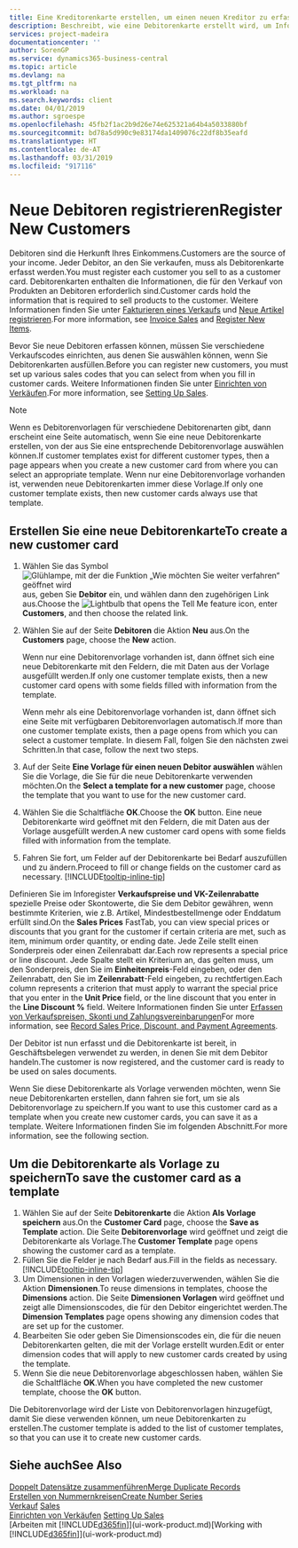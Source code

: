 ```yaml
---
title: Eine Kreditorenkarte erstellen, um einen neuen Kreditor zu erfassen | Microsoft Docs
description: Beschreibt, wie eine Debitorenkarte erstellt wird, um Informationen zu jedem neuen Debitor oder Clients zu erfassen, an die Sie verkaufen.
services: project-madeira
documentationcenter: ''
author: SorenGP
ms.service: dynamics365-business-central
ms.topic: article
ms.devlang: na
ms.tgt_pltfrm: na
ms.workload: na
ms.search.keywords: client
ms.date: 04/01/2019
ms.author: sgroespe
ms.openlocfilehash: 45fb2f1ac2b9d26e74e625321a64b4a5033880bf
ms.sourcegitcommit: bd78a5d990c9e83174da1409076c22df8b35eafd
ms.translationtype: HT
ms.contentlocale: de-AT
ms.lasthandoff: 03/31/2019
ms.locfileid: "917116"
---
```

# <a name="register-new-customers"></a><span data-ttu-id="9dee2-103">Neue Debitoren registrieren</span><span class="sxs-lookup"><span data-stu-id="9dee2-103">Register New Customers</span></span>
<span data-ttu-id="9dee2-104">Debitoren sind die Herkunft Ihres Einkommens.</span><span class="sxs-lookup"><span data-stu-id="9dee2-104">Customers are the source of your income.</span></span> <span data-ttu-id="9dee2-105">Jeder Debitor, an den Sie verkaufen, muss als Debitorenkarte erfasst werden.</span><span class="sxs-lookup"><span data-stu-id="9dee2-105">You must register each customer you sell to as a customer card.</span></span> <span data-ttu-id="9dee2-106">Debitorenkarten enthalten die Informationen, die für den Verkauf von Produkten an Debitoren erforderlich sind.</span><span class="sxs-lookup"><span data-stu-id="9dee2-106">Customer cards hold the information that is required to sell products to the customer.</span></span> <span data-ttu-id="9dee2-107">Weitere Informationen finden Sie unter [Fakturieren eines Verkaufs](sales-how-invoice-sales.md) und [Neue Artikel registrieren](inventory-how-register-new-items.md).</span><span class="sxs-lookup"><span data-stu-id="9dee2-107">For more information, see [Invoice Sales](sales-how-invoice-sales.md) and [Register New Items](inventory-how-register-new-items.md).</span></span>  

<span data-ttu-id="9dee2-108">Bevor Sie neue Debitoren erfassen können, müssen Sie verschiedene Verkaufscodes einrichten, aus denen Sie auswählen können, wenn Sie Debitorenkarten ausfüllen.</span><span class="sxs-lookup"><span data-stu-id="9dee2-108">Before you can register new customers, you must set up various sales codes that you can select from when you fill in customer cards.</span></span> <span data-ttu-id="9dee2-109">Weitere Informationen finden Sie unter [Einrichten von Verkäufen](sales-setup-sales.md).</span><span class="sxs-lookup"><span data-stu-id="9dee2-109">For more information, see [Setting Up Sales](sales-setup-sales.md).</span></span>

> [!NOTE]  
>   <span data-ttu-id="9dee2-110">Wenn es Debitorenvorlagen für verschiedene Debitorenarten gibt, dann erscheint eine Seite automatisch, wenn Sie eine neue Debitorenkarte erstellen, von der aus Sie eine entsprechende Debitorenvorlage auswählen können.</span><span class="sxs-lookup"><span data-stu-id="9dee2-110">If customer templates exist for different customer types, then a page appears when you create a new customer card from where you can select an appropriate template.</span></span> <span data-ttu-id="9dee2-111">Wenn nur eine Debitorenvorlage vorhanden ist, verwenden neue Debitorenkarten immer diese Vorlage.</span><span class="sxs-lookup"><span data-stu-id="9dee2-111">If only one customer template exists, then new customer cards always use that template.</span></span>

## <a name="to-create-a-new-customer-card"></a><span data-ttu-id="9dee2-112">Erstellen Sie eine neue Debitorenkarte</span><span class="sxs-lookup"><span data-stu-id="9dee2-112">To create a new customer card</span></span>
1. <span data-ttu-id="9dee2-113">Wählen Sie das Symbol ![Glühlampe, mit der die Funktion „Wie möchten Sie weiter verfahren“ geöffnet wird](media/ui-search/search_small.png "Wie möchten Sie weiter verfahren?") aus, geben Sie **Debitor** ein, und wählen dann den zugehörigen Link aus.</span><span class="sxs-lookup"><span data-stu-id="9dee2-113">Choose the ![Lightbulb that opens the Tell Me feature](media/ui-search/search_small.png "Tell me what you want to do") icon, enter **Customers**, and then choose the related link.</span></span>  
2. <span data-ttu-id="9dee2-114">Wählen Sie auf der Seite **Debitoren** die Aktion **Neu** aus.</span><span class="sxs-lookup"><span data-stu-id="9dee2-114">On the **Customers** page, choose the **New** action.</span></span>

    <span data-ttu-id="9dee2-115">Wenn nur eine Debitorenvorlage vorhanden ist, dann öffnet sich eine neue Debitorenkarte mit den Feldern, die mit Daten aus der Vorlage ausgefüllt werden.</span><span class="sxs-lookup"><span data-stu-id="9dee2-115">If only one customer template exists, then a new customer card opens with some fields filled with information from the template.</span></span>

    <span data-ttu-id="9dee2-116">Wenn mehr als eine Debitorenvorlage vorhanden ist, dann öffnet sich eine Seite mit verfügbaren Debitorenvorlagen automatisch.</span><span class="sxs-lookup"><span data-stu-id="9dee2-116">If more than one customer template exists, then a page opens from which you can select a customer template.</span></span> <span data-ttu-id="9dee2-117">In diesem Fall, folgen Sie den nächsten zwei Schritten.</span><span class="sxs-lookup"><span data-stu-id="9dee2-117">In that case, follow the next two steps.</span></span>
3. <span data-ttu-id="9dee2-118">Auf der Seite **Eine Vorlage für einen neuen Debitor auswählen** wählen Sie die Vorlage, die Sie für die neue Debitorenkarte verwenden möchten.</span><span class="sxs-lookup"><span data-stu-id="9dee2-118">On the **Select a template for a new customer** page, choose the template that you want to use for the new customer card.</span></span>
4. <span data-ttu-id="9dee2-119">Wählen Sie die Schaltfläche **OK**.</span><span class="sxs-lookup"><span data-stu-id="9dee2-119">Choose the **OK** button.</span></span> <span data-ttu-id="9dee2-120">Eine neue Debitorenkarte wird geöffnet mit den Feldern, die mit Daten aus der Vorlage ausgefüllt werden.</span><span class="sxs-lookup"><span data-stu-id="9dee2-120">A new customer card opens with some fields filled with information from the template.</span></span>  
5. <span data-ttu-id="9dee2-121">Fahren Sie fort, um Felder auf der Debitorenkarte bei Bedarf auszufüllen und zu ändern.</span><span class="sxs-lookup"><span data-stu-id="9dee2-121">Proceed to fill or change fields on the customer card as necessary.</span></span> [!INCLUDE[tooltip-inline-tip](includes/tooltip-inline-tip_md.md)]

<span data-ttu-id="9dee2-122">Definieren Sie im Inforegister **Verkaufspreise und VK-Zeilenrabatte** spezielle Preise oder Skontowerte, die Sie dem Debitor gewähren, wenn bestimmte Kriterien, wie z.B. Artikel, Mindestbestellmenge oder Enddatum erfüllt sind.</span><span class="sxs-lookup"><span data-stu-id="9dee2-122">On the **Sales Prices** FastTab, you can view special prices or discounts that you grant for the customer if certain criteria are met, such as item, minimum order quantity, or ending date.</span></span> <span data-ttu-id="9dee2-123">Jede Zeile stellt einen Sonderpreis oder einen Zeilenrabatt dar.</span><span class="sxs-lookup"><span data-stu-id="9dee2-123">Each row represents a special price or line discount.</span></span> <span data-ttu-id="9dee2-124">Jede Spalte stellt ein Kriterium an, das gelten muss, um den Sonderpreis, den Sie im **Einheitenpreis**-Feld eingeben, oder den Zeilenrabatt, den Sie im **Zeilenrabatt**-Feld eingeben, zu rechtfertigen.</span><span class="sxs-lookup"><span data-stu-id="9dee2-124">Each column represents a criterion that must apply to warrant the special price that you enter in the **Unit Price** field, or the line discount that you enter in the **Line Discount %** field.</span></span> <span data-ttu-id="9dee2-125">Weitere Informationen finden Sie unter [Erfassen von Verkaufspreisen, Skonti und Zahlungsvereinbarungen](sales-how-record-sales-price-discount-payment-agreements.md)</span><span class="sxs-lookup"><span data-stu-id="9dee2-125">For more information, see [Record Sales Price, Discount, and Payment Agreements](sales-how-record-sales-price-discount-payment-agreements.md).</span></span>

<span data-ttu-id="9dee2-126">Der Debitor ist nun erfasst und die Debitorenkarte ist bereit, in Geschäftsbelegen verwendet zu werden, in denen Sie mit dem Debitor handeln.</span><span class="sxs-lookup"><span data-stu-id="9dee2-126">The customer is now registered, and the customer card is ready to be used on sales documents.</span></span>

<span data-ttu-id="9dee2-127">Wenn Sie diese Debitorenkarte als Vorlage verwenden möchten, wenn Sie neue Debitorenkarten erstellen, dann fahren sie fort, um sie als Debitorenvorlage zu speichern.</span><span class="sxs-lookup"><span data-stu-id="9dee2-127">If you want to use this customer card as a template when you create new customer cards, you can save it as a template.</span></span> <span data-ttu-id="9dee2-128">Weitere Informationen finden Sie im folgenden Abschnitt.</span><span class="sxs-lookup"><span data-stu-id="9dee2-128">For more information, see the following section.</span></span>

## <a name="to-save-the-customer-card-as-a-template"></a><span data-ttu-id="9dee2-129">Um die Debitorenkarte als Vorlage zu speichern</span><span class="sxs-lookup"><span data-stu-id="9dee2-129">To save the customer card as a template</span></span>
1. <span data-ttu-id="9dee2-130">Wählen Sie auf der Seite **Debitorenkarte** die Aktion **Als Vorlage speichern** aus.</span><span class="sxs-lookup"><span data-stu-id="9dee2-130">On the **Customer Card** page, choose the **Save as Template** action.</span></span> <span data-ttu-id="9dee2-131">Die Seite **Debitorenvorlage** wird geöffnet und zeigt die Debitorenkarte als Vorlage.</span><span class="sxs-lookup"><span data-stu-id="9dee2-131">The **Customer Template** page opens showing the customer card as a template.</span></span>
2. <span data-ttu-id="9dee2-132">Füllen Sie die Felder je nach Bedarf aus.</span><span class="sxs-lookup"><span data-stu-id="9dee2-132">Fill in the fields as necessary.</span></span> [!INCLUDE[tooltip-inline-tip](includes/tooltip-inline-tip_md.md)]
3. <span data-ttu-id="9dee2-133">Um Dimensionen in den Vorlagen wiederzuverwenden, wählen Sie die Aktion **Dimensionen**.</span><span class="sxs-lookup"><span data-stu-id="9dee2-133">To reuse dimensions in templates, choose the **Dimensions** action.</span></span> <span data-ttu-id="9dee2-134">Die Seite **Dimensionen Vorlagen** wird geöffnet und zeigt alle Dimensionscodes, die für den Debitor eingerichtet werden.</span><span class="sxs-lookup"><span data-stu-id="9dee2-134">The **Dimension Templates** page opens showing any dimension codes that are set up for the customer.</span></span>
4. <span data-ttu-id="9dee2-135">Bearbeiten Sie oder geben Sie Dimensionscodes ein, die für die neuen Debitorenkarten gelten, die mit der Vorlage erstellt wurden.</span><span class="sxs-lookup"><span data-stu-id="9dee2-135">Edit or enter dimension codes that will apply to new customer cards created by using the template.</span></span>  
5. <span data-ttu-id="9dee2-136">Wenn Sie die neue Debitorenvorlage abgeschlossen haben, wählen Sie die Schaltfläche **OK**.</span><span class="sxs-lookup"><span data-stu-id="9dee2-136">When you have completed the new customer template, choose the **OK** button.</span></span>

<span data-ttu-id="9dee2-137">Die Debitorenvorlage wird der Liste von Debitorenvorlagen hinzugefügt, damit Sie diese verwenden können, um neue Debitorenkarten zu erstellen.</span><span class="sxs-lookup"><span data-stu-id="9dee2-137">The customer template is added to the list of customer templates, so that you can use it to create new customer cards.</span></span>

## <a name="see-also"></a><span data-ttu-id="9dee2-138">Siehe auch</span><span class="sxs-lookup"><span data-stu-id="9dee2-138">See Also</span></span>
[<span data-ttu-id="9dee2-139">Doppelt Datensätze zusammenführen</span><span class="sxs-lookup"><span data-stu-id="9dee2-139">Merge Duplicate Records</span></span>](sales-how-merge-duplicate-records.md)  
[<span data-ttu-id="9dee2-140">Erstellen von Nummernkreisen</span><span class="sxs-lookup"><span data-stu-id="9dee2-140">Create Number Series</span></span>](ui-create-number-series.md)  
<span data-ttu-id="9dee2-141">[Verkauf](sales-manage-sales.md)  </span><span class="sxs-lookup"><span data-stu-id="9dee2-141">[Sales](sales-manage-sales.md)  </span></span>  
<span data-ttu-id="9dee2-142">[Einrichten von Verkäufen](sales-setup-sales.md)  </span><span class="sxs-lookup"><span data-stu-id="9dee2-142">[Setting Up Sales](sales-setup-sales.md)  </span></span>  
<span data-ttu-id="9dee2-143">[Arbeiten mit [!INCLUDE[d365fin](includes/d365fin_md.md)]](ui-work-product.md)</span><span class="sxs-lookup"><span data-stu-id="9dee2-143">[Working with [!INCLUDE[d365fin](includes/d365fin_md.md)]](ui-work-product.md)</span></span>
